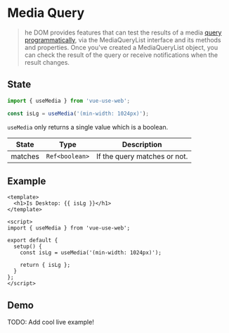 # Media Query

> he DOM provides features that can test the results of a media [query programmatically](https://developer.mozilla.org/en-US/docs/Web/CSS/Media_Queries/Testing_media_queries), via the MediaQueryList interface and its methods and properties. Once you've created a MediaQueryList object, you can check the result of the query or receive notifications when the result changes.

## State

```js
import { useMedia } from 'vue-use-web';

const isLg = useMedia('(min-width: 1024px)');
```

`useMedia` only returns a single value which is a boolean.

| State   | Type           | Description                  |
| ------- | -------------- | ---------------------------- |
| matches | `Ref<boolean>` | If the query matches or not. |

## Example

```vue
<template>
  <h1>Is Desktop: {{ isLg }}</h1>
</template>

<script>
import { useMedia } from 'vue-use-web';

export default {
  setup() {
    const isLg = useMedia('(min-width: 1024px)');

    return { isLg };
  }
};
</script>
```

## Demo

TODO: Add cool live example!
